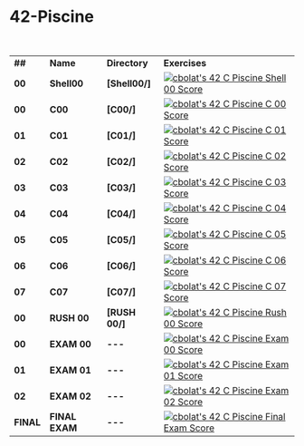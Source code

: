 # 42-Piscine
<br>
<table>
 <tr>
  <td><b>##</b></td>
  <td><b>Name</b></td>
  <td><b>Directory</b></td>
  <td><b>Exercises</b></td>
 </tr>
 <tr>
  <td><b>00</b></td>
  <td><b>Shell00</b></td>
  <td><b>[Shell00/]</b></td>
  <td><a href="https://github.com/JaeSeoKim/badge42"><img src="https://badge42.vercel.app/api/v2/cl98yj9fr00110gl4jaf8915e/project/2737083" alt="cbolat's 42 C Piscine Shell 00 Score" /></a></td>
 </tr>
 <tr>
  <td><b>00</b></td>
  <td><b>C00</b></td>
  <td><b>[C00/]</b></td>
  <td><a href="https://github.com/JaeSeoKim/badge42"><img src="https://badge42.vercel.app/api/v2/cl98yj9fr00110gl4jaf8915e/project/2745854" alt="cbolat's 42 C Piscine C 00 Score" /></a></td>
 </tr>
  <tr>
  <td><b>01</b></td>
  <td><b>C01</b></td>
  <td><b>[C01/]</b></td>
  <td><a href="https://github.com/JaeSeoKim/badge42"><img src="https://badge42.vercel.app/api/v2/cl98yj9fr00110gl4jaf8915e/project/2751641" alt="cbolat's 42 C Piscine C 01 Score" /></a></td>
 </tr>
  <tr>
  <td><b>02</b></td>
  <td><b>C02</b></td>
  <td><b>[C02/]</b></td>
  <td><a href="https://github.com/JaeSeoKim/badge42"><img src="https://badge42.vercel.app/api/v2/cl98yj9fr00110gl4jaf8915e/project/2757323" alt="cbolat's 42 C Piscine C 02 Score" /></a></td>
 </tr>
   <tr>
  <td><b>03</b></td>
  <td><b>C03</b></td>
  <td><b>[C03/]</b></td>
  <td><a href="https://github.com/JaeSeoKim/badge42"><img src="https://badge42.vercel.app/api/v2/cl98yj9fr00110gl4jaf8915e/project/2758758" alt="cbolat's 42 C Piscine C 03 Score" /></a></td>
 </tr>
   <tr>
  <td><b>04</b></td>
  <td><b>C04</b></td>
  <td><b>[C04/]</b></td>
  <td><a href="https://github.com/JaeSeoKim/badge42"><img src="https://badge42.vercel.app/api/v2/cl98yj9fr00110gl4jaf8915e/project/2766051" alt="cbolat's 42 C Piscine C 04 Score" /></a></td>
 </tr>
   <tr>
  <td><b>05</b></td>
  <td><b>C05</b></td>
  <td><b>[C05/]</b></td>
  <td><a href="https://github.com/JaeSeoKim/badge42"><img src="https://badge42.vercel.app/api/v2/cl98yj9fr00110gl4jaf8915e/project/2770083" alt="cbolat's 42 C Piscine C 05 Score" /></a></td>
 </tr>
   <tr>
  <td><b>06</b></td>
  <td><b>C06</b></td>
  <td><b>[C06/]</b></td>
  <td><a href="https://github.com/JaeSeoKim/badge42"><img src="https://badge42.vercel.app/api/v2/cl98yj9fr00110gl4jaf8915e/project/2770084" alt="cbolat's 42 C Piscine C 06 Score" /></a></td>
 </tr>
  <tr>
  <td><b>07</b></td>
  <td><b>C07</b></td>
  <td><b>[C07/]</b></td>
  <td><a href="https://github.com/JaeSeoKim/badge42"><img src="https://badge42.vercel.app/api/v2/cl98yj9fr00110gl4jaf8915e/project/2776087" alt="cbolat's 42 C Piscine C 07 Score" /></a></td>
 </tr>
   <tr>
  <td><b>00</b></td>
  <td><b>RUSH 00</b></td>
  <td><b>[RUSH 00/]</b></td>
  <td><a href="https://github.com/JaeSeoKim/badge42"><img src="https://badge42.vercel.app/api/v2/cl98yj9fr00110gl4jaf8915e/project/2745852" alt="cbolat's 42 C Piscine Rush 00 Score" /></a></td>
 </tr>
    <tr>
  <td><b>00</b></td>
  <td><b>EXAM 00</b></td>
  <td><b>---</b></td>
  <td><a href="https://github.com/JaeSeoKim/badge42"><img src="https://badge42.vercel.app/api/v2/cl98yj9fr00110gl4jaf8915e/project/2749781" alt="cbolat's 42 C Piscine Exam 00 Score" /></a></td>
 </tr>
     <tr>
  <td><b>01</b></td>
  <td><b>EXAM 01</b></td>
  <td><b>---</b></td>
  <td><a href="https://github.com/JaeSeoKim/badge42"><img src="https://badge42.vercel.app/api/v2/cl98yj9fr00110gl4jaf8915e/project/2756459" alt="cbolat's 42 C Piscine Exam 01 Score" /></a></td>
 </tr>
     <tr>
  <td><b>02</b></td>
  <td><b>EXAM 02</b></td>
  <td><b>---</b></td>
  <td><a href="https://github.com/JaeSeoKim/badge42"><img src="https://badge42.vercel.app/api/v2/cl98yj9fr00110gl4jaf8915e/project/2770288" alt="cbolat's 42 C Piscine Exam 02 Score" /></a></td>
 </tr>
     <tr>
  <td><b>FINAL</b></td>
  <td><b>FINAL EXAM</b></td>
  <td><b>---</b></td>
  <td><a href="https://github.com/JaeSeoKim/badge42"><img src="https://badge42.vercel.app/api/v2/cl98yj9fr00110gl4jaf8915e/project/2788462" alt="cbolat's 42 C Piscine Final Exam Score" /></a></td>
 </tr>
</table>
